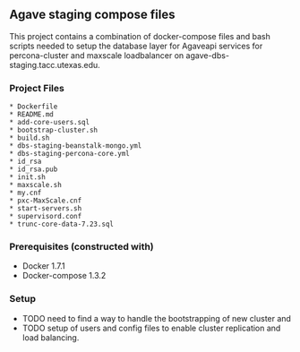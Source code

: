 ## Agave staging compose files

This project contains a combination of docker-compose files and bash scripts needed to setup the database layer for Agaveapi services 
for percona-cluster and maxscale loadbalancer on agave-dbs-staging.tacc.utexas.edu.  

### Project Files
    * Dockerfile
    * README.md
    * add-core-users.sql
    * bootstrap-cluster.sh
    * build.sh
    * dbs-staging-beanstalk-mongo.yml
    * dbs-staging-percona-core.yml
    * id_rsa
    * id_rsa.pub
    * init.sh
    * maxscale.sh
    * my.cnf
    * pxc-MaxScale.cnf
    * start-servers.sh
    * supervisord.conf
    * trunc-core-data-7.23.sql

### Prerequisites (constructed with)
   * Docker 1.7.1
   * Docker-compose 1.3.2

### Setup
   *  TODO need to find a way to handle the bootstrapping of new cluster and 
   *  TODO setup of users and config files to enable cluster replication and load balancing.  

